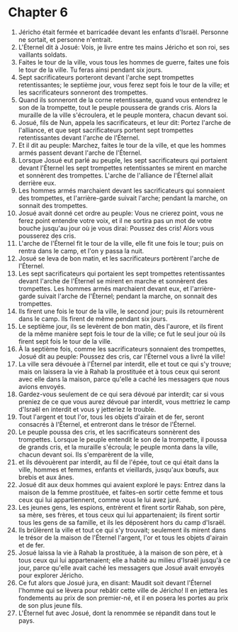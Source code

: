 # Chapter 6

1. Jéricho était fermée et barricadée devant les enfants d'Israël. Personne ne sortait, et personne n'entrait.
2. L'Éternel dit à Josué: Vois, je livre entre tes mains Jéricho et son roi, ses vaillants soldats.
3. Faites le tour de la ville, vous tous les hommes de guerre, faites une fois le tour de la ville. Tu feras ainsi pendant six jours.
4. Sept sacrificateurs porteront devant l'arche sept trompettes retentissantes; le septième jour, vous ferez sept fois le tour de la ville; et les sacrificateurs sonneront des trompettes.
5. Quand ils sonneront de la corne retentissante, quand vous entendrez le son de la trompette, tout le peuple poussera de grands cris. Alors la muraille de la ville s'écroulera, et le peuple montera, chacun devant soi.
6. Josué, fils de Nun, appela les sacrificateurs, et leur dit: Portez l'arche de l'alliance, et que sept sacrificateurs portent sept trompettes retentissantes devant l'arche de l'Éternel.
7. Et il dit au peuple: Marchez, faites le tour de la ville, et que les hommes armés passent devant l'arche de l'Éternel.
8. Lorsque Josué eut parlé au peuple, les sept sacrificateurs qui portaient devant l'Éternel les sept trompettes retentissantes se mirent en marche et sonnèrent des trompettes. L'arche de l'alliance de l'Éternel allait derrière eux.
9. Les hommes armés marchaient devant les sacrificateurs qui sonnaient des trompettes, et l'arrière-garde suivait l'arche; pendant la marche, on sonnait des trompettes.
10. Josué avait donné cet ordre au peuple: Vous ne crierez point, vous ne ferez point entendre votre voix, et il ne sortira pas un mot de votre bouche jusqu'au jour où je vous dirai: Poussez des cris! Alors vous pousserez des cris.
11. L'arche de l'Éternel fit le tour de la ville, elle fit une fois le tour; puis on rentra dans le camp, et l'on y passa la nuit.
12. Josué se leva de bon matin, et les sacrificateurs portèrent l'arche de l'Éternel.
13. Les sept sacrificateurs qui portaient les sept trompettes retentissantes devant l'arche de l'Éternel se mirent en marche et sonnèrent des trompettes. Les hommes armés marchaient devant eux, et l'arrière-garde suivait l'arche de l'Éternel; pendant la marche, on sonnait des trompettes.
14. Ils firent une fois le tour de la ville, le second jour; puis ils retournèrent dans le camp. Ils firent de même pendant six jours.
15. Le septième jour, ils se levèrent de bon matin, dès l'aurore, et ils firent de la même manière sept fois le tour de la ville; ce fut le seul jour où ils firent sept fois le tour de la ville.
16. À la septième fois, comme les sacrificateurs sonnaient des trompettes, Josué dit au peuple: Poussez des cris, car l'Éternel vous a livré la ville!
17. La ville sera dévouée à l'Éternel par interdit, elle et tout ce qui s'y trouve; mais on laissera la vie à Rahab la prostituée et à tous ceux qui seront avec elle dans la maison, parce qu'elle a caché les messagers que nous avions envoyés.
18. Gardez-vous seulement de ce qui sera dévoué par interdit; car si vous preniez de ce que vous aurez dévoué par interdit, vous mettriez le camp d'Israël en interdit et vous y jetteriez le trouble.
19. Tout l'argent et tout l'or, tous les objets d'airain et de fer, seront consacrés à l'Éternel, et entreront dans le trésor de l'Éternel.
20. Le peuple poussa des cris, et les sacrificateurs sonnèrent des trompettes. Lorsque le peuple entendit le son de la trompette, il poussa de grands cris, et la muraille s'écroula; le peuple monta dans la ville, chacun devant soi. Ils s'emparèrent de la ville,
21. et ils dévouèrent par interdit, au fil de l'épée, tout ce qui était dans la ville, hommes et femmes, enfants et vieillards, jusqu'aux bœufs, aux brebis et aux ânes.
22. Josué dit aux deux hommes qui avaient exploré le pays: Entrez dans la maison de la femme prostituée, et faites-en sortir cette femme et tous ceux qui lui appartiennent, comme vous le lui avez juré.
23. Les jeunes gens, les espions, entrèrent et firent sortir Rahab, son père, sa mère, ses frères, et tous ceux qui lui appartenaient; ils firent sortir tous les gens de sa famille, et ils les déposèrent hors du camp d'Israël.
24. Ils brûlèrent la ville et tout ce qui s'y trouvait; seulement ils mirent dans le trésor de la maison de l'Éternel l'argent, l'or et tous les objets d'airain et de fer.
25. Josué laissa la vie à Rahab la prostituée, à la maison de son père, et à tous ceux qui lui appartenaient; elle a habité au milieu d'Israël jusqu'à ce jour, parce qu'elle avait caché les messagers que Josué avait envoyés pour explorer Jéricho.
26. Ce fut alors que Josué jura, en disant: Maudit soit devant l'Éternel l'homme qui se lèvera pour rebâtir cette ville de Jéricho! Il en jettera les fondements au prix de son premier-né, et il en posera les portes au prix de son plus jeune fils.
27. L'Éternel fut avec Josué, dont la renommée se répandit dans tout le pays.

